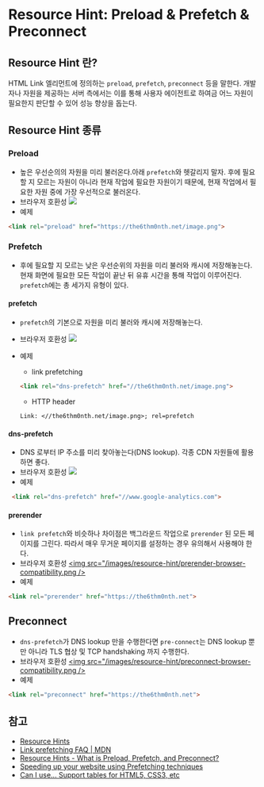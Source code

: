 # Resource Hint: Preload & Prefetch & Preconnect

## Resource Hint 란?

HTML Link 엘리먼트에 정의하는 `preload`, `prefetch`, `preconnect` 등을 말한다. 개발자나 자원을 제공하는 서버 측에서는 이를 통해 사용자 에이전트로 하여금 어느 자원이 필요한지 판단할 수 있어 성능 향상을 돕는다.

## Resource Hint 종류

### Preload

- 높은 우선순의의 자원을 미리 불러온다.아래 `prefetch`와 헷갈리지 말자. 후에 필요할 지 모르는 자원이 아니라 현재 작업에 필요한 자원이기 때문에, 현재 작업에서 필요한 자원 중에 가장 우선적으로 불러온다.
- 브라우저 호환성
  [<img src="/images/resource-hint/preload-browser-compatibility.png" />](https://caniuse.com/#search=preload)
- 예제

```html
<link rel="preload" href="https://the6thm0nth.net/image.png">
```

### Prefetch

- 후에 필요할 지 모르는 낮은 우선순위의 자원을 미리 불러와 캐시에 저장해놓는다. 현재 화면에 필요한 모든 작업이 끝난 뒤 유휴 시간을 통해 작업이 이루어진다. `prefetch`에는 총 세가지 유형이 있다.

#### prefetch

- `prefetch`의 기본으로 자원을 미리 불러와 캐시에 저장해놓는다.
- 브라우저 호환성
  [<img src="/images/resource-hint/prefetch-browser-compatibility.png" />](https://caniuse.com/#search=prefetch)
- 예제

  - link prefetching

  ```html
  <link rel="dns-prefetch" href="//the6thm0nth.net/image.png">
  ```

  - HTTP header

  ```http
  Link: <//the6thm0nth.net/image.png>; rel=prefetch
  ```

#### dns-prefetch

- DNS 로부터 IP 주소를 미리 찾아놓는다(DNS lookup). 각종 CDN 자원들에 활용하면 좋다.
- 브라우저 호환성
  [<img src="/images/resource-hint/dns-prefetch-browser-compatibility.png" />](https://caniuse.com/#search=dns-prefetch)
- 예제

```html
 <link rel="dns-prefetch" href="//www.google-analytics.com">
```

#### prerender

- `link prefetch`와 비슷하나 차이점은 백그라운드 작업으로 `prerender` 된 모든 페이지를 그린다. 따라서 매우 무거운 페이지를 설정하는 경우 유의해서 사용해야 한다.
- 브라우저 호환성
  [<img src="/images/resource-hint/prerender-browser-compatibility.png />](https://caniuse.com/#search=prerender)
- 예제

```html
<link rel="prerender" href="https://the6thm0nth.net">
```

## Preconnect

- `dns-prefetch`가 DNS lookup 만을 수행한다면 `pre-connect`는 DNS lookup 뿐만 아니라 TLS 협상 및 TCP handshaking 까지 수행한다.
- 브라우저 호환성
  [<img src="/images/resource-hint/preconnect-browser-compatibility.png />](https://caniuse.com/#search=preconnect)
- 예제

```html
<link rel="preconnect" href="https://the6thm0nth.net">
```

## 참고

- [Resource Hints](https://www.w3.org/TR/resource-hints/)
- [Link prefetching FAQ | MDN](https://developer.mozilla.org/ko/docs/Link_prefetching_FAQ#What_is_link_prefetching.3F)
- [Resource Hints - What is Preload, Prefetch, and Preconnect?](https://www.keycdn.com/blog/resource-hints)
- [Speeding up your website using Prefetching techniques](https://medium.com/@soorajchandran/speeding-up-your-website-using-prefetching-techniques-8077058b7418)
- [Can I use… Support tables for HTML5, CSS3, etc](https://caniuse.com/)
